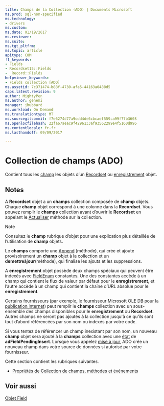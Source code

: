 ```yaml
---
title: Champs de la Collection (ADO) | Documents Microsoft
ms.prod: sql-non-specified
ms.technology:
- drivers
ms.custom: 
ms.date: 01/19/2017
ms.reviewer: 
ms.suite: 
ms.tgt_pltfrm: 
ms.topic: article
apitype: COM
f1_keywords:
- Fields
- Recordset15::Fields
- _Record::Fields
helpviewer_keywords:
- Fields collection [ADO]
ms.assetid: 7c371474-b88f-4730-afa5-44163a0488d5
caps.latest.revision: 9
author: MightyPen
ms.author: genemi
manager: jhubbard
ms.workload: On Demand
ms.translationtype: MT
ms.sourcegitcommit: f7e6274d77a9cdd4de6cbcaef559ca99f77b3608
ms.openlocfilehash: 22fa67aeac9f4296133af93562299e4f5160d996
ms.contentlocale: fr-fr
ms.lasthandoff: 09/09/2017

---
```

# <a name="fields-collection-ado"></a>Collection de champs (ADO)
Contient tous les [champ](../../../ado/reference/ado-api/field-object.md) les objets d’un [Recordset](../../../ado/reference/ado-api/recordset-object-ado.md) ou [enregistrement](../../../ado/reference/ado-api/record-object-ado.md) objet.  
  
## <a name="remarks"></a>Notes  
 A **Recordset** objet a un **champs** collection composée de **champ** objets. Chaque **champ** objet correspond à une colonne dans la **Recordset**. Vous pouvez remplir le **champs** collection avant d’ouvrir le **Recordset** en appelant le [Actualiser](../../../ado/reference/ado-api/refresh-method-ado.md) méthode sur la collection.  
  
> [!NOTE]
>  Consultez le **champ** rubrique d’objet pour une explication plus détaillée de l’utilisation de **champ** objets.  
  
 Le **champs** comporte une [Append](../../../ado/reference/ado-api/append-method-ado.md) (méthode), qui crée et ajoute provisoirement un **champ** objet à la collection et un **demettreàjour**(méthode), qui finalise les ajouts et les suppressions.  
  
 A **enregistrement** objet possède deux champs spéciaux qui peuvent être indexés avec [FieldEnum](../../../ado/reference/ado-api/fieldenum.md) constantes. Une des constantes accède à un champ qui contient le flux de valeur par défaut pour le **enregistrement**, et l’autre accède à un champ qui contient la chaîne d’URL absolue pour le **enregistrement**.  
  
 Certains fournisseurs (par exemple, le [fournisseur Microsoft OLE DB pour la publication Internet](../../../ado/guide/appendixes/microsoft-ole-db-provider-for-internet-publishing.md)) peut remplir le **champs** collection avec un sous-ensemble des champs disponibles pour le **enregistrement** ou **Recordset**. Autres champs ne seront pas ajoutés à la collection jusqu'à ce qu’ils sont tout d’abord référencées par son nom ou indexés par votre code.  
  
 Si vous tentez de référencer un champ inexistant par son nom, un nouveau **champ** objet sera ajouté à la **champs** collection avec une [état](../../../ado/reference/ado-api/status-property-ado-field.md) de  **adFieldPendingInsert**. Lorsque vous appelez [mise à jour](../../../ado/reference/ado-api/update-method.md), ADO crée un nouveau champ dans votre source de données si autorisé par votre fournisseur.  
  
 Cette section contient les rubriques suivantes.  
  
-   [Propriétés de Collection de champs, méthodes et événements](../../../ado/reference/ado-api/fields-collection-properties-methods-and-events.md)  
  
## <a name="see-also"></a>Voir aussi  
 [Objet Field](../../../ado/reference/ado-api/field-object.md)

